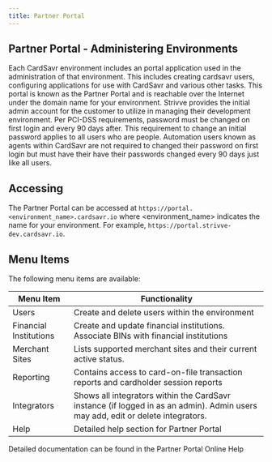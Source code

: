 ```yaml
---
title: Partner Portal
---
```


## Partner Portal - Administering Environments

Each CardSavr environment includes an portal application used in the administration of
that environment.  This includes creating cardsavr users, configuring applications for use 
with CardSavr and various other tasks. This portal is known as the Partner Portal 
and is reachable over the Internet under the domain name for your environment. Strivve 
provides the initial admin account for the customer to utilize in managing their 
development environment. Per PCI-DSS requirements, password must be changed on first login 
and every 90 days after.  This requirement to change an initial password applies to 
all users who are people.  Automation users known as agents within CardSavr are not 
required to changed their password on first login but must have their have their 
passwords changed every 90 days just like all users.

## Accessing

The Partner Portal can be accessed at `https://portal.<environment_name>.cardsavr.io` where 
<environment_name> indicates the name for your environment.  For example, 
`https://portal.strivve-dev.cardsavr.io`. 

## Menu Items
The following menu items are available:

| Menu Item | Functionality
--------|-----------
Users | Create and delete users within the environment
Financial Institutions | Create and update financial institutions.  Associate BINs with financial institutions
Merchant Sites | Lists supported merchant sites and their current active status.
Reporting | Contains access to card-on-file transaction reports and cardholder session reports
Integrators | Shows all integrators within the CardSavr instance (if logged in as an admin). Admin users may add, edit or delete integrators.  
Help | Detailed help section for Partner Portal

Detailed documentation can be found in the Partner Portal Online Help


